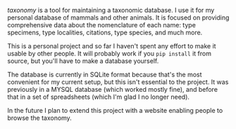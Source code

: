 _taxonomy_ is a tool for maintaining a taxonomic database. I use it for my personal
database of mammals and other animals. It is focused on providing comprehensive data
about the nomenclature of each name: type specimens, type localities, citations, type
species, and much more.

This is a personal project and so far I haven't spent any effort to make it usable by
other people. It will probably work if you `pip install` it from source, but you'll have
to make a database yourself.

The database is currently in SQLite format because that's the most convenient for my
current setup, but this isn't essential to the project. It was previously in a MYSQL
database (which worked mostly fine), and before that in a set of spreadsheets (which I'm
glad I no longer need).

In the future I plan to extend this project with a website enabling people to browse the
taxonomy.
